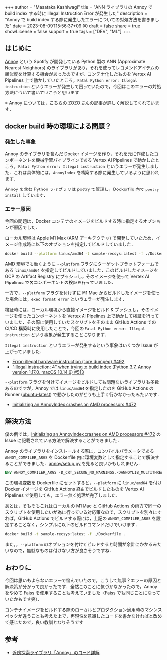 +++
author = "Masataka Kashiwagi"
title = "ANN ライブラリの Annoy で build index する時に Illegal Instruction Error が発生した"
description = "Annoy で build index する際に発生したエラーについての対処方法を書きました"
date = 2023-08-09T15:56:37+09:00
draft = false
share = true
showLicense = false
support = true
tags = ["DEV", "ML"]
+++

## はじめに

[Annoy](https://github.com/spotify/annoy) という Spotify が開発している Python 製の ANN (Approximate Nearest Neighbors) のライブラリがあり，それを使ってレコメンドアイテムの類似度を計算する機会があったのですが，コンテナ化したものを Vertex AI Pipelines 上で動かしていたところ，`Fatal Python error: Illegal instruction` というエラーが発生して困っていたので，今回はこのエラーの対処方法について書いていこうと思います．

<!-- 結論としては，ローカルの M1 Mac と GitHub Actions 経由での docker build を両立するためには，Dockerfile に Annoy のライブラリをインストールする時に使用する `ANNOY_COMPILER_ARGS` という環境変数を追加することで解決できました🎉 -->

※ Annoy については，[こちらの ZOZO さんの記事](https://techblog.zozo.com/entry/annoy-explanation)が詳しく解説してくれています．

## docker build 時の環境による問題？

### 発生した事象

Annoy のライブラリを含んだ Docker イメージを作り，それを元に作成したコンポーネントを機械学習パイプラインである Vertex AI Pipelines で動かしたところ，`Fatal Python error: Illegal instruction` というエラーが発生しました．これは具体的には，`AnnoyIndex` を構築する際に発生しているように思われます．

Annoy を含む Python ライブラリは poetry で管理し，Dockerfile 内で `poetry install` しています．

### エラー原因

今回の問題は，Docker コンテナのイメージをビルドする時に指定するオプションが原因でした．

ローカル環境は Apple M1 Max (ARM アーキテクチャ) で開発していたため，イメージ作成時に以下のオプションを指定してビルドしていました．

```bash
docker build --platform linux/amd64 -t sample-recsys:latest -f ./Dockerfile .
```

AMD 環境でも動くように `--platform` フラグにターゲットプラットフォームである `linux/amd64` を指定してビルドしていました．このビルドしたイメージを GCP の Artifact Registry にプッシュし，そのイメージを使って Vertex AI Pipelines で各コンポーネントの検証を行っていました．

一方で，`--platform` フラグを付けずに M1 Mac からビルドしたイメージを使った場合には，`exec format error` というエラーが発生します．

検証時には，ローカル環境から直接イメージをビルド & プッシュし，そのイメージを使ったコンポーネントを Vertex AI Pipelines 上で動かして検証を行っていました．その際に使用していたスクリプトをそのまま GitHub Actions での CI/CD 構築時に使用したことで，今回の `Fatal Python error: Illegal instruction` という事象が発生することになります．

`Illegal instruction` というエラーが発生するという事象はいくつか Issue が上がっていました．

- [Error: illegal hardware instruction (core dumped) #492](https://github.com/spotify/annoy/issues/492)
- ["Illegal instruction: 4" when trying to build index (Python 3.7, Annoy version 1.17.0, macOS 10.14.6) #513](https://github.com/spotify/annoy/issues/513)

`--platform` フラグを付けてイメージをビルドしても問題ないライブラリも多数あるのですが，Annoy では `linux/amd64` を指定したのを GitHub Actions の Runner ([ubuntu-latest](https://github.com/actions/runner-images/blob/main/images/linux/Ubuntu2204-Readme.md)) で動かしたのがどうも上手く行かなかったみたいです．

- [Initializing an AnnoyIndex crashes on AMD processors #472](https://github.com/spotify/annoy/issues/472)

## 解決方法

僕の例では，[Initializing an AnnoyIndex crashes on AMD processors #472](https://github.com/spotify/annoy/issues/472) の Issue に記載されている方法で解決することができました．

Annoy のライブラリをインストールする際に，コンパイルパラメータである `ANNOY_COMPILER_ARGS` を Dockerfile 内に環境変数として指定することで解決することができました．[annoy/setup.py](https://github.com/spotify/annoy/blob/main/setup.py) を見ると良いかもしれません．

```dockerfile
ENV ANNOY_COMPILER_ARGS -D_CRT_SECURE_NO_WARNINGS,-DANNOYLIB_MULTITHREADED_BUILD,-mtune=native
```

この環境変数を Dockerfile にセットすると，`--platform` に `linux/amd64` を付け Docker イメージを GitHub Actions 経由でビルドしたものを Vertex AI Pipelines で使用しても，エラー無く処理が完了しました．

あとは，そもそもこれはローカルの M1 Mac と GitHub Actions の両方で同一のスクリプトを使用したいが為に行っている対応策なので，スクリプトを別々にすれば，GitHub Actions でビルドする際には，上記の `ANNOY_COMPILER_ARGS` を設定することなく，シンプルに以下のビルドコマンドだけでいけます．

```bash
docker build -t sample-recsys:latest -f ./Dockerfile .
```

また，，`--platform` のオプションを付けてビルドすると時間が余計にかかるみたいなので，無駄なものは付けない方が良さそうですね．

## おわりに

今回は思いもよらないエラーで悩んでいたので，こうして無事？エラーの原因と解決策が分かって良かったです．全然このことに気づかなかったので，Annoy をやめて Faiss を使用することも考えていました（Faiss でも同じことになっていたかもです笑）．

コンテナイメージをビルドする際のローカルとプロダクション適用時のマシンスペックが違うことも考えた上で，再現性を意識したコードを書かなければと改めて感じたので，良い教訓となりそうです．

## 参考

- [近傍探索ライブラリ「Annoy」のコード詳解](https://techblog.zozo.com/entry/annoy-explanation)
